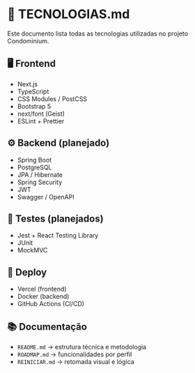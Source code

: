 # 🧰 TECNOLOGIAS.md

Este documento lista todas as tecnologias utilizadas no projeto Condominium.

## 🖥️ Frontend

- Next.js  
- TypeScript  
- CSS Modules / PostCSS  
- Bootstrap 5  
- next/font (Geist)  
- ESLint + Prettier  

## ⚙️ Backend (planejado)

- Spring Boot  
- PostgreSQL  
- JPA / Hibernate  
- Spring Security  
- JWT  
- Swagger / OpenAPI  

## 🧪 Testes (planejados)

- Jest + React Testing Library  
- JUnit  
- MockMVC  

## 🚀 Deploy

- Vercel (frontend)  
- Docker (backend)  
- GitHub Actions (CI/CD)

## 📚 Documentação

- `README.md` → estrutura técnica e metodologia  
- `ROADMAP.md` → funcionalidades por perfil  
- `REINICIAR.md` → retomada visual e lógica  
